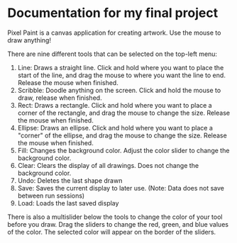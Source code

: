 # Documentation for my final project

Pixel Paint is a canvas application for creating artwork. Use the mouse to draw
anything!

There are nine different tools that can be selected on the top-left menu:
1. Line: Draws a straight line. Click and hold where you want to place the start of 
the line, and drag the mouse to where you want the line to end. Release the mouse when 
finished.
2. Scribble: Doodle anything on the screen. Click and hold the mouse
to draw, release when finished.
3. Rect: Draws a rectangle. Click and hold where you want to place a corner of 
the rectangle, and drag the mouse to change the size. Release the mouse when 
finished.
4. Ellipse: Draws an ellipse. Click and hold where you want to place a "corner" of 
the ellipse, and drag the mouse to change the size. Release the mouse when 
finished.
5. Fill: Changes the background color. Adjust the color slider to 
change the background color.
6. Clear: Clears the display of all drawings. Does not change the background color.
7. Undo: Deletes the last shape drawn 
8. Save: Saves the current display to later use. (Note: Data does not save between run sessions)
9. Load: Loads the last saved display

There is also a multislider below the tools to change the color of your tool
before you draw. Drag the sliders to change the red, green, and blue
values of the color. The selected color will appear on the border of the sliders.